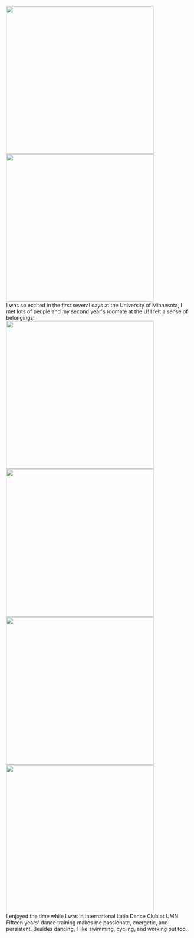 <p>
  <img align="left" src="/assets/img/welcomeweek3.jpg" width="400" />
  <br clear="left"/>
  <img align="left" src="/assets/img/welcomeweek1.jpg" width="400" />
  <br clear="left"/>
  I was so excited in the first several days at the University of Minnesota, I met lots of people and my second year's roomate at the U! I felt a sense of belongings!
  <br clear="left"/>
  <img align="left" src="/assets/img/roclim.jpg" width="400" />
  <br clear="left"/>
  <img align="left" src="/assets/img/roclimi.jpg" width="400" />
<br clear="left"/>
  <img align="left" src="/assets/img/dancefest.jpg" width="400" />
  <br clear="left"/>
  <img align="left" src="/assets/img/ncdc.jpg" width="400" />
<br clear="left"/>
I enjoyed the time while I was in International Latin Dance Club at UMN. Fifteen years' dance training makes me passionate, energetic, and persistent. Besides dancing, I like swimming, cycling, and working out too.
</p>
